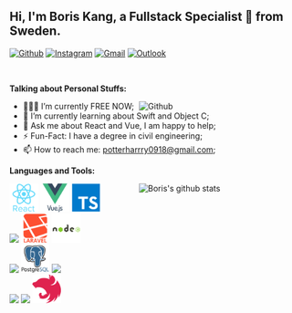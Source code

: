 <!-- Your title -->
## Hi, I'm Boris Kang, a Fullstack Specialist 🚀 from Sweden.

<!-- Your badges
You can use the website to generate badges: https://shields.io/
-->

[![Github](https://img.shields.io/badge/-Github-000?style=flat&logo=Github&logoColor=white)](https://github.com/ReactExpert918/)
[![Instagram](https://img.shields.io/badge/-Instagram-c13584?style=flat&labelColor=c13584&logo=instagram&logoColor=white)](https://www.instagram.com/murillo_comino/)
[![Gmail](https://img.shields.io/badge/-Gmail-c14438?style=flat&logo=Gmail&logoColor=white)](mailto:potterharrry0918@gmail.com)
[![Outlook](https://img.shields.io/badge/-Outlook-0078D4?style=flat&logo=Microsoft-Outlook&logoColor=white)](mailto:harrypotter0918@outlook.com)

&nbsp;

<!-- Talking about you -->
**Talking about Personal Stuffs:**

<!-- Any image aligned to the right. Beware the width -->
<img width="55%" align="right" alt="Github" src="https://raw.githubusercontent.com/onimur/.github/master/.resources/git-header.svg" />

- 👨🏽‍💻 I’m currently FREE NOW;
- 🌱 I’m currently learning about Swift and Object C; 
- 💬 Ask me about React and Vue, I am happy to help;
- ⚡️ Fun-Fact: I have a degree in civil engineering;
- 📫 How to reach me: potterharrry0918@gmail.com;

**Languages and Tools:** 

<!-- Your github readme stats
You can use this api: https://github.com/anuraghazra/github-readme-stats
-->
<p>
  <a href="#">
    <img width="55%" align="right" alt="Boris's github stats" src="https://github-readme-streak-stats.herokuapp.com/?user=ReactExpert918&theme=react&border=61dafb&hide_border=true" />
  </a>

  <!-- Your languages and tools. Be careful with the alignment. 
  You can use this sites to get logos: https://www.vectorlogo.zone or https://simpleicons.org/
  -->
  <a><img width="10%" src="https://raw.githubusercontent.com/devicons/devicon/master/icons/react/react-original-wordmark.svg"></a>
  <a><img width="10%" src="https://raw.githubusercontent.com/devicons/devicon/master/icons/vuejs/vuejs-original-wordmark.svg"></a>
  <a><img width="10%" src="https://raw.githubusercontent.com/devicons/devicon/master/icons/typescript/typescript-original.svg"></a>
  <br />
  <a><img width="10%" src="https://verbose-equals-true.gitlab.io/django-postgres-vue-gitlab-ecs/django.jpg"></a>
  <a><img width="10%" src="https://raw.githubusercontent.com/devicons/devicon/master/icons/laravel/laravel-plain-wordmark.svg"></a>
  <a><img width="10%" src="https://raw.githubusercontent.com/devicons/devicon/master/icons/nodejs/nodejs-original-wordmark.svg"></a>
  <br />
  <a><img width="10%" src="https://www.vectorlogo.zone/logos/mysql/mysql-ar21.svg"></a>
  <a><img width="10%" src="https://raw.githubusercontent.com/devicons/devicon/master/icons/postgresql/postgresql-original-wordmark.svg"></a>
  <a><img width="10%" src="https://www.vectorlogo.zone/logos/firebase/firebase-ar21.svg"></a>
  <br />
  <a><img width="10%" src="https://www.vectorlogo.zone/logos/git-scm/git-scm-icon.svg"></a>
  <a><img width="10%" src="https://www.vectorlogo.zone/logos/heroku/heroku-icon.svg"></a>
  <a><img width="10%" src="https://raw.githubusercontent.com/devicons/devicon/master/icons/nestjs/nestjs-plain.svg"></a>
</p>

<!-- Your hits or visitors
site: http://hits.dwyl.com or https://visitor-badge.glitch.me
Both apis are in trouble due to the number of requests, if you know any other to register visitors, great
-->
